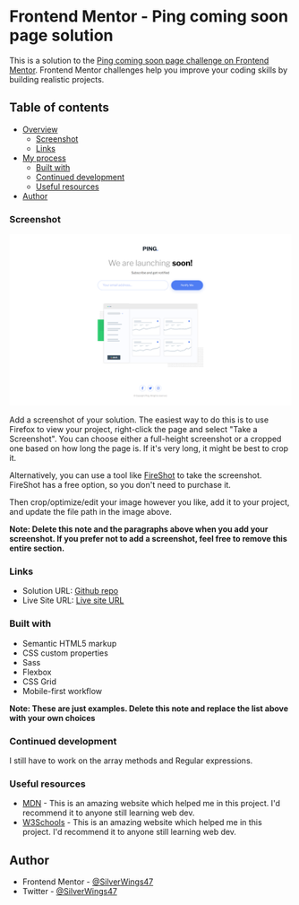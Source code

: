 # Frontend Mentor - Ping coming soon page solution

This is a solution to the [Ping coming soon page challenge on Frontend Mentor](https://www.frontendmentor.io/challenges/ping-single-column-coming-soon-page-5cadd051fec04111f7b848da). Frontend Mentor challenges help you improve your coding skills by building realistic projects. 

## Table of contents

- [Overview](#overview)
  - [Screenshot](#screenshot)
  - [Links](#links)
- [My process](#my-process)
  - [Built with](#built-with)
  - [Continued development](#continued-development)
  - [Useful resources](#useful-resources)
- [Author](#author)


### Screenshot

![Screenshot](images/Screenshot.png)

Add a screenshot of your solution. The easiest way to do this is to use Firefox to view your project, right-click the page and select "Take a Screenshot". You can choose either a full-height screenshot or a cropped one based on how long the page is. If it's very long, it might be best to crop it.

Alternatively, you can use a tool like [FireShot](https://getfireshot.com/) to take the screenshot. FireShot has a free option, so you don't need to purchase it. 

Then crop/optimize/edit your image however you like, add it to your project, and update the file path in the image above.

**Note: Delete this note and the paragraphs above when you add your screenshot. If you prefer not to add a screenshot, feel free to remove this entire section.**

### Links

- Solution URL: [Github repo](https://github.com/SilverWings47/ping-coming-soon-page)
- Live Site URL: [Live site URL](https://app.netlify.com/sites/gleeful-valkyrie-5913b3/overview)

### Built with

- Semantic HTML5 markup
- CSS custom properties
- Sass
- Flexbox
- CSS Grid
- Mobile-first workflow

**Note: These are just examples. Delete this note and replace the list above with your own choices**

### Continued development

I still have to work on the array methods and Regular expressions.

### Useful resources

- [MDN](https://developer.mozilla.org/) - This is an amazing website which helped me in this project. I'd recommend it to anyone still learning web dev.
- [W3Schools](https://www.w3schools.com/) - This is an amazing website which helped me in this project. I'd recommend it to anyone still learning web dev.

## Author

- Frontend Mentor - [@SilverWings47](https://www.frontendmentor.io/profile/SilverWings47)
- Twitter - [@SilverWings47](https://www.twitter.com/iSilverWings)
